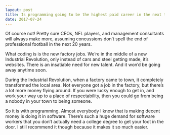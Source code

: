```yaml
---
layout: post
title: Is programming going to be the highest paid career in the next ten years?
date: 2017-07-24
---
```


<p>Of course not! Pretty sure CEOs, NFL players, and management consultants will always make more, assuming concussions don’t spell the end of professional football in the next 20 years.</p><p>What coding is is the new factory jobs. We’re in the middle of a new Industrial Revolution, only instead of cars and steel getting made, it’s websites. There is an insatiable need for new talent. And it won’d be going away anytime soon.</p><p>During the Industrial Revolution, when a factory came to town, it completely transformed the local area. Not everyone got a job in the factory, but there’s a lot more money flying around. If you were lucky enough to get in, and work your way up to a place of respectability, then you could go from being a nobody in your town to being someone.</p><p>So it is with programming. Almost everybody I know that is making decent money is doing it in software. There’s such a huge demand for software workers that you don’t actually need a college degree to get your foot in the door. I still recommend it though because it makes it so much easier.</p>
